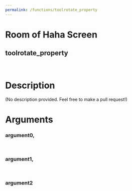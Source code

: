 ```yaml
---
permalink: /functions/toolrotate_property
---
```

# Room of Haha Screen  
## toolrotate_property  
&nbsp;  
# Description  
(No description provided. Feel free to make a pull request!) 
&nbsp;  
# Arguments
### argument0, 

&nbsp;  
### argument1, 

&nbsp;  
### argument2

&nbsp;  


